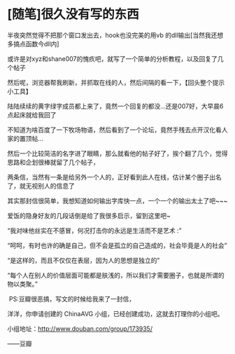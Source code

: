 # [随笔]很久没有写的东西

半夜突然觉得不把那个窗口发出去，hook也没完美的用vb 的dll输出[当然我还想多搞点函数今dll内]

或许是对xyz和shane007的愧疚吧，就写了一个简单的分析教程，以及回复了几个帖子

然后呢，浏览器帮我刷新，并抓取在线的人，然后间隔的看一下，【回头整个提示小工具】

陆陆续续的黄字绿字成员都上来了，竟然一个回复的都没...还是007好，大早晨6点起床就给我回了

不知道为啥百度了一下牧场物语，然后看到了一个论坛，竟然手残去点开汉化看人家的置顶帖...

然后一个比较简洁的名字进了眼睛，那么就看他的帖子好了，挨个翻了几个，觉得思路和企划很棒就留了几个帖子，

两条信，当然有一条是给另外一个人的，正好看到此人在线，估计某个圈子出名了，就无视别人的信息了

其实那封信很简单，我想知道如何输出字库快一点，一个一个的输出太土了吧~~~

爱饭的隐身好友的几段话倒是给了我很多启示，留到这里吧~

“我对味他丝实在不感冒，何况打击你的永远是生活而不是艺术 :”

“呵呵，有时也许的确是自己，但不会是孤立的自己造成的，社会毕竟是人的社会”

“是这样的，而且不仅仅在表层，因为人的思想是独立的”

“每个人在别人的价值层面可能都是肤浅的，所以我们才需要圈子，也就是所谓的物以类聚。”

 PS:豆瓣很恶搞，写文的时候给我来了一封信，

洋洋，你申请创建的 ChinaAVG 小组，已经创建成功，这就去打理你的小组吧。

小组地址：http://www.douban.com/group/173935/

——豆瓣
                

